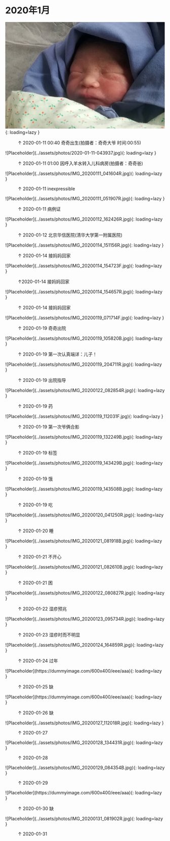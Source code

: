 
# 2020年1月


![奇奇的第一张照片](../assets/photos/2020-01-11-005459.jpg){: loading=lazy }
<figure>
  <figcaption>&#x2191; 2020-01-11 00:40 奇奇出生(拍摄者：奇奇大爷 时间:00:55)</figcaption>
</figure>
![Placeholder](../assets/photos/2020-01-11-043937.jpg){: loading=lazy }
<figure>
  <figcaption>&#x2191; 2020-01-11 01:00 因呼入羊水转入儿科病房(拍摄者：奇奇爸)</figcaption>
</figure>
![Placeholder](../assets/photos/IMG_20200111_041604R.jpg){: loading=lazy }
<figure>
  <figcaption>&#x2191; 2020-01-11 inexpressible</figcaption>
</figure>
![Placeholder](../assets/photos/IMG_20200111_051907R.jpg){: loading=lazy }
<figure>
  <figcaption>&#x2191; 2020-01-11 病例证</figcaption>
</figure>
![Placeholder](../assets/photos/IMG_20200112_162426R.jpg){: loading=lazy }
<figure>
  <figcaption>&#x2191; 2020-01-12 北京华信医院(清华大学第一附属医院)</figcaption>
</figure>
![Placeholder](../assets/photos/IMG_20200114_151156R.jpg){: loading=lazy }
<figure>
  <figcaption>&#x2191; 2020-01-14 接妈妈回家</figcaption>
</figure>
![Placeholder](../assets/photos/IMG_20200114_154723F.jpg){: loading=lazy }
<figure>
  <figcaption>&#x2191;2020-01-14 接妈妈回家</figcaption>
</figure>
![Placeholder](../assets/photos/IMG_20200114_154657R.jpg){: loading=lazy }
<figure>
  <figcaption>&#x2191; 2020-01-14 接妈妈回家</figcaption>
</figure>
![Placeholder](../assets/photos/IMG_20200119_071714F.jpg){: loading=lazy }
<figure>
  <figcaption>&#x2191; 2020-01-19 奇奇出院</figcaption>
</figure>
![Placeholder](../assets/photos/IMG_20200119_105820B.jpg){: loading=lazy }
<figure>
  <figcaption>&#x2191; 2020-01-19 第一次认真端详：儿子！</figcaption>
</figure>
![Placeholder](../assets/photos/IMG_20200119_204711R.jpg){: loading=lazy }
<figure>
  <figcaption>&#x2191; 2020-01-19 出院指导</figcaption>
</figure>
![Placeholder](../assets/photos/IMG_20200122_082854R.jpg){: loading=lazy }
<figure>
  <figcaption>&#x2191; 2020-01-19 药</figcaption>
</figure>
![Placeholder](../assets/photos/IMG_20200119_112031F.jpg){: loading=lazy }
<figure>
  <figcaption>&#x2191; 2020-01-19 第一次爷俩合影</figcaption>
</figure>
![Placeholder](../assets/photos/IMG_20200119_132249B.jpg){: loading=lazy }
<figure>
  <figcaption>&#x2191; 2020-01-19 标签</figcaption>
</figure>
</figure>
![Placeholder](../assets/photos/IMG_20200119_143429B.jpg){: loading=lazy }
<figure>
  <figcaption>&#x2191; 2020-01-19 饿</figcaption>
</figure>
![Placeholder](../assets/photos/IMG_20200119_143508B.jpg){: loading=lazy }
<figure>
  <figcaption>&#x2191; 2020-01-19 吃</figcaption>
</figure>
![Placeholder](../assets/photos/IMG_20200120_041250R.jpg){: loading=lazy }
<figure>
  <figcaption>&#x2191; 2020-01-20 睡</figcaption>
</figure>
![Placeholder](../assets/photos/IMG_20200121_081918B.jpg){: loading=lazy }
<figure>
  <figcaption>&#x2191; 2020-01-21 不开心</figcaption>
</figure>
![Placeholder](../assets/photos/IMG_20200121_082610B.jpg){: loading=lazy }
<figure>
  <figcaption>&#x2191; 2020-01-21 困</figcaption>
</figure>
![Placeholder](../assets/photos/IMG_20200122_080827R.jpg){: loading=lazy }
<figure>
  <figcaption>&#x2191; 2020-01-22 湿疹预兆</figcaption>
</figure>
![Placeholder](../assets/photos/IMG_20200123_095734R.jpg){: loading=lazy }
<figure>
  <figcaption>&#x2191; 2020-01-23 湿疹时而不明显</figcaption>
</figure>
![Placeholder](../assets/photos/IMG_20200124_164859R.jpg){: loading=lazy }
<figure>
  <figcaption>&#x2191; 2020-01-24 过年</figcaption>
</figure>
![Placeholder](https://dummyimage.com/600x400/eee/aaa){: loading=lazy }
<figure>
  <figcaption>&#x2191; 2020-01-25 缺</figcaption>
</figure>
![Placeholder](https://dummyimage.com/600x400/eee/aaa){: loading=lazy }
<figure>
  <figcaption>&#x2191; 2020-01-26 缺</figcaption>
</figure>
![Placeholder](../assets/photos/IMG_20200127_112018R.jpg){: loading=lazy }
<figure>
  <figcaption>&#x2191; 2020-01-27</figcaption>
</figure>
![Placeholder](../assets/photos/IMG_20200128_134431R.jpg){: loading=lazy }
<figure>
  <figcaption>&#x2191; 2020-01-28</figcaption>
</figure>
![Placeholder](../assets/photos/IMG_20200129_084354B.jpg){: loading=lazy }
<figure>
  <figcaption>&#x2191; 2020-01-29</figcaption>
</figure>
![Placeholder](https://dummyimage.com/600x400/eee/aaa){: loading=lazy }
<figure>
  <figcaption>&#x2191; 2020-01-30 缺</figcaption>
</figure>
![Placeholder](../assets/photos/IMG_20200131_081902R.jpg){: loading=lazy }
<figure>
  <figcaption>&#x2191; 2020-01-31</figcaption>
</figure>
